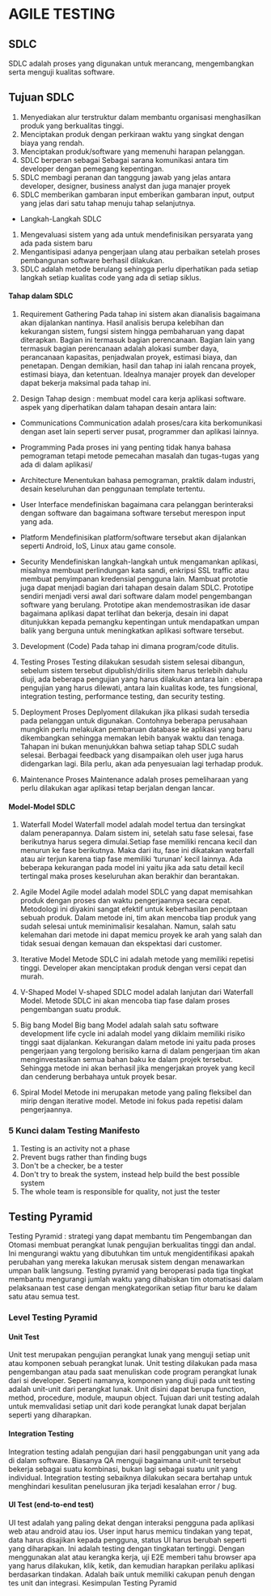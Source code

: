 # AGILE TESTING

## SDLC

SDLC adalah proses yang digunakan untuk merancang, mengembangkan serta menguji kualitas software.

## Tujuan SDLC

1. Menyediakan alur terstruktur dalam membantu organisasi menghasilkan produk yang berkualitas tinggi.
2. Menciptakan produk dengan perkiraan waktu yang singkat dengan biaya yang rendah.
3. Menciptakan produk/software yang memenuhi harapan pelanggan.
4. SDLC berperan sebagai Sebagai sarana komunikasi antara tim developer dengan pemegang kepentingan.
5. SDLC membagi peranan dan tanggung jawab yang jelas antara developer, designer, business analyst dan juga manajer proyek
6. SDLC memberikan gambaran input emberikan gambaran input, output yang jelas dari satu tahap menuju tahap selanjutnya.

- Langkah-Langkah SDLC

1. Mengevaluasi sistem yang ada untuk mendefinisikan persyarata yang ada pada sistem baru
2. Mengantisipasi adanya pengerjaan ulang atau perbaikan setelah proses pembangunan software berhasil dilakukan.
3. SDLC adalah metode berulang sehingga perlu diperhatikan pada setiap langkah setiap kualitas code yang ada di setiap siklus.

#### Tahap dalam SDLC

1. Requirement Gathering
   Pada tahap ini sistem akan dianalisis bagaimana akan dijalankan nantinya. Hasil analisis berupa kelebihan dan kekurangan sistem, fungsi sistem hingga pembaharuan yang dapat diterapkan. Bagian ini termasuk bagian perencanaan. Bagian lain yang termasuk bagian perencanaan adalah alokasi sumber daya, perancanaan kapasitas, penjadwalan proyek, estimasi biaya, dan penetapan. Dengan demikian, hasil dan tahap ini ialah rencana proyek, estimasi biaya, dan ketentuan. Idealnya manajer proyek dan developer dapat bekerja maksimal pada tahap ini.

2. Design
   Tahap design : membuat model cara kerja aplikasi software. aspek yang diperhatikan dalam tahapan desain antara lain:

- Communications
  Communication adalah proses/cara kita berkomunikasi dengan aset lain seperti server pusat, programmer dan aplikasi lainnya.

- Programming
  Pada proses ini yang penting tidak hanya bahasa pemograman tetapi metode pemecahan masalah dan tugas-tugas yang ada di dalam aplikasi/

- Architecture
  Menentukan bahasa pemograman, praktik dalam industri, desain keseluruhan dan penggunaan template tertentu.

- User Interface
  mendefiniskan bagaimana cara pelanggan berinteraksi dengan software dan bagaimana software tersebut merespon input yang ada.

- Platform
  Mendefinisikan platform/software tersebut akan dijalankan seperti Android, IoS, Linux atau game console.

- Security
  Mendefiniskan langkah-langkah untuk mengamankan aplikasi, misalnya membuat perlindungan kata sandi, enkripsi SSL traffic atau membuat penyimpanan kredensial pengguna lain.
  Mambuat prototie juga dapat menjadi bagian dari tahapan desain dalam SDLC. Prototipe sendiri menjadi versi awal dari software dalam model pengembangan software yang berulang. Prototipe akan mendemostrasikan ide dasar bagaimana aplikasi dapat terlihat dan bekerja, desain ini dapat ditunjukkan kepada pemangku kepentingan untuk mendapatkan umpan balik yang berguna untuk meningkatkan aplikasi software tersebut.

3. Development (Code)
   Pada tahap ini dimana program/code ditulis.

4. Testing
   Proses Testing dilakukan sesudah sistem selesai dibangun, sebelum sistem tersebut dipublish/dirilis sitem harus terlebih dahulu diuji, ada beberapa pengujian yang harus dilakukan antara lain :
   eberapa pengujian yang harus dilewati, antara lain kualitas kode, tes fungsional, integration testing, performance testing, dan security testing.

5. Deployment
   Proses Deplyoment dilakukan jika plikasi sudah tersedia pada pelanggan untuk digunakan. Contohnya beberapa perusahaan mungkin perlu melakukan pembaruan database ke aplikasi yang baru dikembangkan sehingga memakan lebih banyak waktu dan tenaga. Tahapan ini bukan menunjukkan bahwa setiap tahap SDLC sudah selesai. Berbagai feedback yang disampaikan oleh user juga harus didengarkan lagi. Bila perlu, akan ada penyesuaian lagi terhadap produk.

6. Maintenance
   Proses Maintenance adalah proses pemeliharaan yang perlu dilakukan agar aplikasi tetap berjalan dengan lancar.

#### Model-Model SDLC

1. Waterfall Model
   Waterfall model adalah model tertua dan tersingkat dalam penerapannya. Dalam sistem ini, setelah satu fase selesai, fase berikutnya harus segera dimulai.Setiap fase memiliki rencana kecil dan menurun ke fase berikutnya. Maka dari itu, fase ini dikatakan waterfall atau air terjun karena tiap fase memiliki ‘turunan’ kecil lainnya.
   Ada beberapa kekurangan pada model ini yaitu jika ada satu detail kecil tertingal maka proses keseluruhan akan berakhir dan berantakan.

2. Agile Model
   Agile model adalah model SDLC yang dapat memisahkan produk dengan proses dan waktu pengerjaannya secara cepat. Metodologi ini diyakini sangat efektif untuk keberhasilan penciptaan sebuah produk.
   Dalam metode ini, tim akan mencoba tiap produk yang sudah selesai untuk meminimalisir kesalahan. Namun, salah satu kelemahan dari metode ini dapat memicu proyek ke arah yang salah dan tidak sesuai dengan kemauan dan ekspektasi dari customer.

3. Iterative Model
   Metode SDLC ini adalah metode yang memiliki repetisi tinggi. Developer akan menciptakan produk dengan versi cepat dan murah.

4. V-Shaped Model
   V-shaped SDLC model adalah lanjutan dari Waterfall Model. Metode SDLC ini akan mencoba tiap fase dalam proses pengembangan suatu produk.

5. Big bang Model
   Big bang Model adalah salah satu software development life cycle ini adalah model yang diklaim memiliki risiko tinggi saat dijalankan.
   Kekurangan dalam metode ini yaitu pada proses pengerjaan yang tergolong berisiko karna di dalam pengerjaan tim akan menginvestasikan semua bahan baku ke dalam projek tersebut. Sehingga metode ini akan berhasil jika mengerjakan proyek yang kecil dan cenderung berbahaya untuk proyek besar.

6. Spiral Model
   Metode ini merupakan metode yang paling fleksibel dan mirip dengan iterative model. Metode ini fokus pada repetisi dalam pengerjaannya.

### 5 Kunci dalam Testing Manifesto

1. Testing is an activity not a phase
2. Prevent bugs rather than finding bugs
3. Don't be a checker, be a tester
4. Don't try to break the system, instead help build the best possible system
5. The whole team is responsible for quality, not just the tester

## Testing Pyramid

Testing Pyramid : strategi yang dapat membantu tim Pengembangan dan Otomasi membuat perangkat lunak pengujian berkualitas tinggi dan andal.
Ini mengurangi waktu yang dibutuhkan tim untuk mengidentifikasi apakah perubahan yang mereka lakukan merusak sistem dengan menawarkan umpan balik langsung. Testing pyramid yang beroperasi pada tiga tingkat membantu mengurangi jumlah waktu yang dihabiskan tim otomatisasi dalam pelaksanaan test case dengan mengkategorikan setiap fitur baru ke dalam satu atau semua test.

### Level Testing Pyramid

#### Unit Test

Unit test merupakan pengujian perangkat lunak yang menguji setiap unit atau komponen sebuah perangkat lunak. Unit testing dilakukan pada masa pengembangan atau pada saat menuliskan code program perangkat lunak dari si developer. Seperti namanya, komponen yang diuji pada unit testing adalah unit-unit dari perangkat lunak. Unit disini dapat berupa function, method, procedure, module, maupun object. Tujuan dari unit testing adalah untuk memvalidasi setiap unit dari kode perangkat lunak dapat berjalan seperti yang diharapkan.

#### Integration Testing

Integration testing adalah pengujian dari hasil penggabungan unit yang ada di dalam software. Biasanya QA menguji bagaimana unit-unit tersebut bekerja sebagai suatu kombinasi, bukan lagi sebagai suatu unit yang individual. Integration testing sebaiknya dilakukan secara bertahap untuk menghindari kesulitan penelusuran jika terjadi kesalahan error / bug.

#### UI Test (end-to-end test)

UI test adalah yang paling dekat dengan interaksi pengguna pada aplikasi web atau android atau ios. User input harus memicu tindakan yang tepat, data harus disajikan kepada pengguna, status UI harus berubah seperti yang diharapkan. Ini adalah testing dengan tingkatan tertinggi. Dengan menggunakan alat atau kerangka kerja, uji E2E memberi tahu browser apa yang harus dilakukan, klik, ketik, dan kemudian harapkan perilaku aplikasi berdasarkan tindakan. Adalah baik untuk memiliki cakupan penuh dengan tes unit dan integrasi.
Kesimpulan Testing Pyramid
